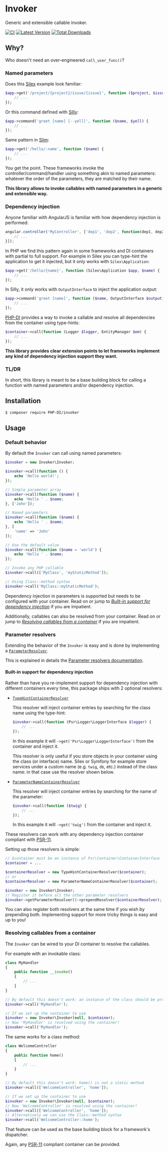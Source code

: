 # Invoker

Generic and extensible callable invoker.

[![CI](https://github.com/PHP-DI/Invoker/actions/workflows/ci.yml/badge.svg)](https://github.com/PHP-DI/Invoker/actions/workflows/ci.yml)
[![Latest Version](https://img.shields.io/github/release/PHP-DI/invoker.svg?style=flat-square)](https://packagist.org/packages/PHP-DI/invoker)
[![Total Downloads](https://img.shields.io/packagist/dt/php-di/invoker.svg?style=flat-square)](https://packagist.org/packages/php-di/invoker)

## Why?

Who doesn't need an over-engineered `call_user_func()`?

### Named parameters

Does this [Silex](https://github.com/silexphp/Silex#readme) example look familiar:

```php
$app->get('/project/{project}/issue/{issue}', function ($project, $issue) {
    // ...
});
```

Or this command defined with [Silly](https://github.com/mnapoli/silly#usage):

```php
$app->command('greet [name] [--yell]', function ($name, $yell) {
    // ...
});
```

Same pattern in [Slim](https://www.slimframework.com):

```php
$app->get('/hello/:name', function ($name) {
    // ...
});
```

You get the point. These frameworks invoke the controller/command/handler using something akin to named parameters: whatever the order of the parameters, they are matched by their name.

**This library allows to invoke callables with named parameters in a generic and extensible way.**

### Dependency injection

Anyone familiar with AngularJS is familiar with how dependency injection is performed:

```js
angular.controller('MyController', ['dep1', 'dep2', function(dep1, dep2) {
    // ...
}]);
```

In PHP we find this pattern again in some frameworks and DI containers with partial to full support. For example in Silex you can type-hint the application to get it injected, but it only works with `Silex\Application`:

```php
$app->get('/hello/{name}', function (Silex\Application $app, $name) {
    // ...
});
```

In Silly, it only works with `OutputInterface` to inject the application output:

```php
$app->command('greet [name]', function ($name, OutputInterface $output) {
    // ...
});
```

[PHP-DI](https://php-di.org/doc/container.html) provides a way to invoke a callable and resolve all dependencies from the container using type-hints:

```php
$container->call(function (Logger $logger, EntityManager $em) {
    // ...
});
```

**This library provides clear extension points to let frameworks implement any kind of dependency injection support they want.**

### TL/DR

In short, this library is meant to be a base building block for calling a function with named parameters and/or dependency injection.

## Installation

```sh
$ composer require PHP-DI/invoker
```

## Usage

### Default behavior

By default the `Invoker` can call using named parameters:

```php
$invoker = new Invoker\Invoker;

$invoker->call(function () {
    echo 'Hello world!';
});

// Simple parameter array
$invoker->call(function ($name) {
    echo 'Hello ' . $name;
}, ['John']);

// Named parameters
$invoker->call(function ($name) {
    echo 'Hello ' . $name;
}, [
    'name' => 'John'
]);

// Use the default value
$invoker->call(function ($name = 'world') {
    echo 'Hello ' . $name;
});

// Invoke any PHP callable
$invoker->call(['MyClass', 'myStaticMethod']);

// Using Class::method syntax
$invoker->call('MyClass::myStaticMethod');
```

Dependency injection in parameters is supported but needs to be configured with your container. Read on or jump to [*Built-in support for dependency injection*](#built-in-support-for-dependency-injection) if you are impatient.

Additionally, callables can also be resolved from your container. Read on or jump to [*Resolving callables from a container*](#resolving-callables-from-a-container) if you are impatient.

### Parameter resolvers

Extending the behavior of the `Invoker` is easy and is done by implementing a [`ParameterResolver`](https://github.com/PHP-DI/Invoker/blob/master/src/ParameterResolver/ParameterResolver.php).

This is explained in details the [Parameter resolvers documentation](doc/parameter-resolvers.md).

#### Built-in support for dependency injection

Rather than have you re-implement support for dependency injection with different containers every time, this package ships with 2 optional resolvers:

- [`TypeHintContainerResolver`](https://github.com/PHP-DI/Invoker/blob/master/src/ParameterResolver/Container/TypeHintContainerResolver.php)

    This resolver will inject container entries by searching for the class name using the type-hint:

    ```php
    $invoker->call(function (Psr\Logger\LoggerInterface $logger) {
        // ...
    });
    ```

    In this example it will `->get('Psr\Logger\LoggerInterface')` from the container and inject it.

    This resolver is only useful if you store objects in your container using the class (or interface) name. Silex or Symfony for example store services under a custom name (e.g. `twig`, `db`, etc.) instead of the class name: in that case use the resolver shown below.

- [`ParameterNameContainerResolver`](https://github.com/PHP-DI/Invoker/blob/master/src/ParameterResolver/Container/ParameterNameContainerResolver.php)

    This resolver will inject container entries by searching for the name of the parameter:

    ```php
    $invoker->call(function ($twig) {
        // ...
    });
    ```

    In this example it will `->get('twig')` from the container and inject it.

These resolvers can work with any dependency injection container compliant with [PSR-11](http://www.php-fig.org/psr/psr-11/).

Setting up those resolvers is simple:

```php
// $container must be an instance of Psr\Container\ContainerInterface
$container = ...

$containerResolver = new TypeHintContainerResolver($container);
// or
$containerResolver = new ParameterNameContainerResolver($container);

$invoker = new Invoker\Invoker;
// Register it before all the other parameter resolvers
$invoker->getParameterResolver()->prependResolver($containerResolver);
```

You can also register both resolvers at the same time if you wish by prepending both. Implementing support for more tricky things is easy and up to you!

### Resolving callables from a container

The `Invoker` can be wired to your DI container to resolve the callables.

For example with an invokable class:

```php
class MyHandler
{
    public function __invoke()
    {
        // ...
    }
}

// By default this doesn't work: an instance of the class should be provided
$invoker->call('MyHandler');

// If we set up the container to use
$invoker = new Invoker\Invoker(null, $container);
// Now 'MyHandler' is resolved using the container!
$invoker->call('MyHandler');
```

The same works for a class method:

```php
class WelcomeController
{
    public function home()
    {
        // ...
    }
}

// By default this doesn't work: home() is not a static method
$invoker->call(['WelcomeController', 'home']);

// If we set up the container to use
$invoker = new Invoker\Invoker(null, $container);
// Now 'WelcomeController' is resolved using the container!
$invoker->call(['WelcomeController', 'home']);
// Alternatively we can use the Class::method syntax
$invoker->call('WelcomeController::home');
```

That feature can be used as the base building block for a framework's dispatcher.

Again, any [PSR-11](https://www.php-fig.org/psr/psr-11/) compliant container can be provided.

